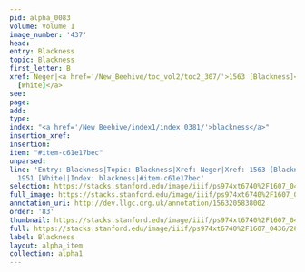 ```yaml
---
pid: alpha_0083
volume: Volume 1
image_number: '437'
head: 
entry: Blackness
topic: Blackness
first_letter: B
xref: Neger|<a href='/New_Beehive/toc_vol2/toc2_307/'>1563 [Blackness]</a>|<a href='/New_Beehive/toc_vol2/toc2_359/'>1951
  [White]</a>
see: 
page: 
add: 
type: 
index: "<a href='/New_Beehive/index1/index_0381/'>blackness</a>"
insertion_xref: 
insertion: 
item: "#item-c61e17bec"
unparsed: 
line: 'Entry: Blackness|Topic: Blackness|Xref: Neger|Xref: 1563 [Blackness]|Xref:
  1951 [White]|Index: blackness|#item-c61e17bec'
selection: https://stacks.stanford.edu/image/iiif/ps974xt6740%2F1607_0436/262,254,3187,516/full/0/default.jpg
full_image: https://stacks.stanford.edu/image/iiif/ps974xt6740%2F1607_0436/full/full/0/default.jpg
annotation_uri: http://dev.llgc.org.uk/annotation/1563205838002
order: '83'
thumbnail: https://stacks.stanford.edu/image/iiif/ps974xt6740%2F1607_0436/262,254,600,180/250,/0/default.jpg
full: https://stacks.stanford.edu/image/iiif/ps974xt6740%2F1607_0436/262,254,3187,516/full/0/default.jpg
label: Blackness
layout: alpha_item
collection: alpha1
---
```

